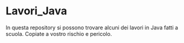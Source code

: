 # Lavori_Java
In questa repository si possono trovare alcuni dei lavori in Java fatti a scuola.
Copiate a vostro rischio e pericolo.